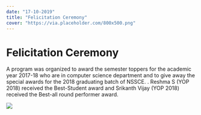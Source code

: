 ```yaml
---
date: "17-10-2019"
title: "Felicitation Ceremony"
cover: "https://via.placeholder.com/800x500.png"
---
```

# Felicitation Ceremony

A program was organized to award the semester toppers for the academic year 2017-18 who are in computer science department and to give away the special awards for the 2018 graduating batch of NSSCE. . Reshma S (YOP 2018) received the Best-Student award and Srikanth Vijay (YOP 2018)  received the Best-all round performer award.

![](https://user-images.githubusercontent.com/47708978/88577335-7830ea00-d064-11ea-88e9-801aceed044b.jpg)
